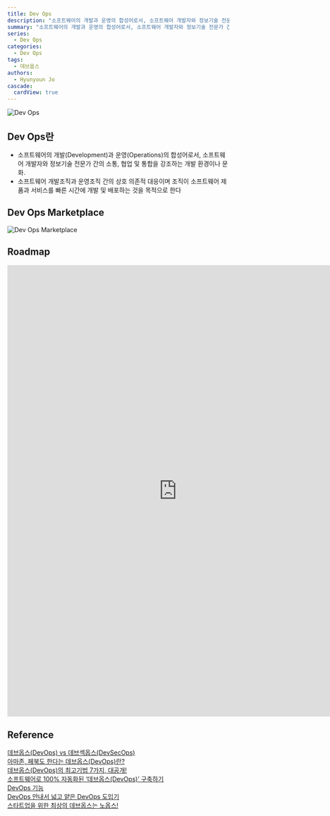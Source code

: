 ```yaml
---
title: Dev Ops
description: "소프트웨어의 개발과 운영의 합성어로서, 소프트웨어 개발자와 정보기술 전문가 간의 소통, 협업 및 통합을 강조하는 개발 환경이나 문화"
summary: "소프트웨어의 개발과 운영의 합성어로서, 소프트웨어 개발자와 정보기술 전문가 간의 소통, 협업 및 통합을 강조하는 개발 환경이나 문화"
series:
  - Dev Ops
categories:
  - Dev Ops
tags:
  - 데브옵스
authors:
  - Hyunyoun Jo
cascade:
  cardView: true
---
```


![Dev Ops](media/images/devops.png "https://ko.wikipedia.org/wiki/%EB%8D%B0%EB%B8%8C%EC%98%B5%EC%8A%A4")

## Dev Ops란

- 소프트웨어의 개발(Development)과 운영(Operations)의 합성어로서, 소프트웨어 개발자와 정보기술 전문가 간의 소통, 협업 및 통합을 강조하는 개발 환경이나 문화.
- 소프트웨어 개발조직과 운영조직 간의 상호 의존적 대응이며 조직이 소프트웨어 제품과 서비스를 빠른 시간에 개발 및 배포하는 것을 목적으로 한다

## Dev Ops Marketplace

![Dev Ops Marketplace](media/images/DevOps-Marketplace-Infinity-Loop.png "https://deviq.com.au/devops/")

## Roadmap

<p align="center">
<iframe width="768" height="1024" src="https://roadmap.sh/devops?s=652b754df43a58c923ce9d26" frameborder="0" allow="accelerometer; autoplay; encrypted-media; gyroscope; picture-in-picture" allowfullscreen></iframe>
</p>

## Reference

[데브옵스(DevOps) vs 데브섹옵스(DevSecOps)](https://yozm.wishket.com/magazine/detail/1553/)  
[아마존, 페북도 한다는 데브옵스(DevOps)란?](https://yozm.wishket.com/magazine/detail/223/)  
[데브옵스(DevOps)의 최고기법 7가지, 대공개!](https://yozm.wishket.com/magazine/detail/246/)  
[소프트웨어로 100% 자동화된 ‘데브옵스(DevOps)’ 구축하기](https://www.lgcns.com/blog/cns-tech/cloud/42845/)  
[DevOps 기능](https://cloud.google.com/architecture/devops?hl=ko)  
[DevOps 안내서 넓고 얕은 DevOps 도입기](https://subicura.com/devops/)  
[스타트업을 위한 최상의 데브옵스는 노옵스!](https://www.whatap.io/ko/blog/4/index.html)
